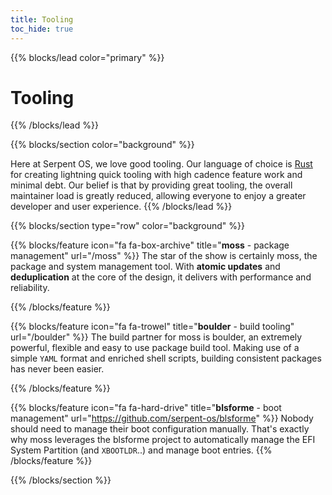 ```yaml
---
title: Tooling
toc_hide: true
---
```


{{% blocks/lead color="primary" %}}
# Tooling

{{% /blocks/lead %}}

{{% blocks/section color="background" %}}

Here at Serpent OS, we love good tooling. Our language of choice is [Rust](https://rust-lang.org)
for creating lightning quick tooling with high cadence feature work and minimal debt. Our belief
is that by providing great tooling, the overall maintainer load is greatly reduced, allowing everyone
to enjoy a greater developer and user experience.
{{% /blocks/lead %}}

{{% blocks/section type="row" color="background" %}}

{{% blocks/feature icon="fa fa-box-archive" title="**moss** - package management" url="/moss" %}}
The star of the show is certainly moss, the package and system management tool. With **atomic updates** and
**deduplication** at the core of the design, it delivers with performance and reliability.

{{% /blocks/feature %}}

{{% blocks/feature icon="fa fa-trowel" title="**boulder** - build tooling" url="/boulder" %}}
The build partner for moss is boulder, an extremely powerful, flexible and easy to use package build tool.
Making use of a simple `YAML` format and enriched shell scripts, building consistent packages has never been easier.

{{% /blocks/feature %}}

{{% blocks/feature icon="fa fa-hard-drive" title="**blsforme** - boot management" url="https://github.com/serpent-os/blsforme" %}}
Nobody should need to manage their boot configuration manually. That's exactly why moss leverages the blsforme project
to automatically manage the EFI System Partition (and `XBOOTLDR`..) and manage boot entries.
{{% /blocks/feature %}}

{{% /blocks/section %}}
